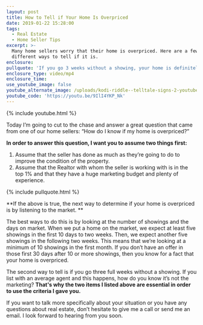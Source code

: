 ```yaml
---
layout: post
title: How to Tell if Your Home Is Overpriced
date: 2019-01-22 15:28:00
tags:
  - Real Estate
  - Home Seller Tips
excerpt: >-
  Many home sellers worry that their home is overpriced. Here are a few
  different ways to tell if it is.
enclosure:
pullquote: 'If you go 3 weeks without a showing, your home is definitely overpriced.'
enclosure_type: video/mp4
enclosure_time:
use_youtube_image: false
youtube_alternate_image: /uploads/kodi-riddle--telltale-signs-2-youtube.jpg
youtube_code: 'https://youtu.be/9IlI4YKP_Nk'
---
```


{% include youtube.html %}

Today I’m going to cut to the chase and answer a great question that came from one of our home sellers: “How do I know if my home is overpriced?”

**In order to answer this question, I want you to assume two things first:**

1. Assume that the seller has done as much as they’re going to do to improve the condition of the property.
2. Assume that the Realtor with whom the seller is working with is in the top 1% and that they have a huge marketing budget and plenty of experience.

{% include pullquote.html %}

**If the above is true, the next way to determine if your home is overpriced is by listening to the market. **

The best ways to do this is by looking at the number of showings and the days on market. When we put a home on the market, we expect at least five showings in the first 10 days to two weeks. Then, we expect another five showings in the following two weeks. This means that we’re looking at a minimum of 10 showings in the first month. If you don’t have an offer in those first 30 days after 10 or more showings, then you know for a fact that your home is overpriced.

The second way to tell is if you go three full weeks without a showing. If you list with an average agent and this happens, how do you know it’s not the marketing? **That's why the two items I listed above are essential in order to use the criteria I gave you.**

If you want to talk more specifically about your situation or you have any questions about real estate, don’t hesitate to give me a call or send me an email. I look forward to hearing from you soon.